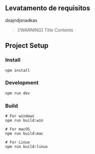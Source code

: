 ## Levatamento de requisitos
dsajndjsnadkas

> [!WARNING] Title
> Contents


## Project Setup

### Install

```shell
npm install
```

### Development

```shell
npm run dev
```

### Build

```shell
# For windows
npm run build:win

# For macOS
npm run build:mac

# For Linux
npm run build:linux
```
